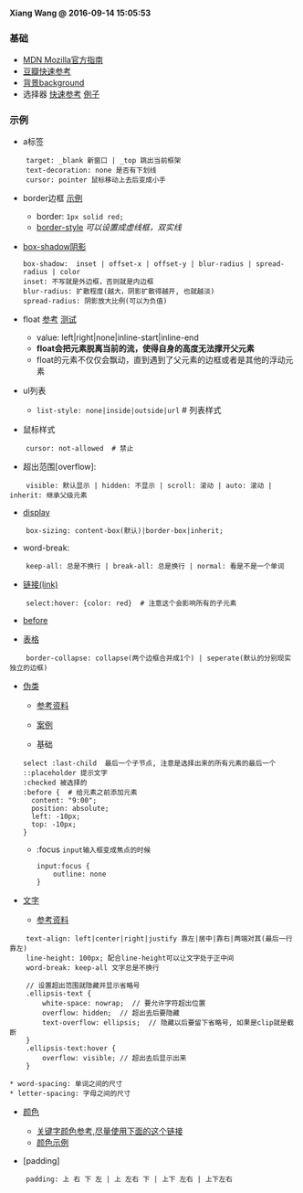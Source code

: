 #### Xiang Wang @ 2016-09-14 15:05:53

### 基础
* [MDN Mozilla官方指南](https://developer.mozilla.org/zh-CN/docs/Web/CSS/Reference)
* [豆瓣快速参考](https://www.douban.com/note/65562130/?type=like)
* [背景background](background背景.md)
* 选择器 [快速参考](./select选择器.md) [例子](./select选择器.html)

### 示例
* a标签
```
    target: _blank 新窗口 | _top 跳出当前框架
    text-decoration: none 是否有下划线
    cursor: pointer 鼠标移动上去后变成小手
```
* border边框 [示例](./border.html)
    * border: `1px solid red;`
    * [border-style](https://developer.mozilla.org/zh-CN/docs/Web/CSS/border-style) *可以设置成虚线框，双实线*

* [box-shadow阴影](https://developer.mozilla.org/zh-CN/docs/Web/CSS/box-shadow)
    ```
    box-shadow:  inset | offset-x | offset-y | blur-radius | spread-radius | color
    inset: 不写就是外边框，否则就是内边框
    blur-radius: 扩散程度(越大，阴影扩散得越开, 也就越淡)
    spread-radius: 阴影放大比例(可以为负值)
    ```
* float [参考](https://developer.mozilla.org/en-US/docs/Web/CSS/float) [测试](float.html)
    * value: left|right|none|inline-start|inline-end
    * __float会把元素脱离当前的流，使得自身的高度无法撑开父元素__
    * float的元素不仅仅会飘动，直到遇到了父元素的边框或者是其他的浮动元素

* ul列表
    * `list-style: none|inside|outside|url` # 列表样式 

* 鼠标样式

```
    cursor: not-allowed  # 禁止
```
* 超出范围[overflow]:

```
    visible: 默认显示 | hidden: 不显示 | scroll: 滚动 | auto: 滚动 | inherit: 继承父级元素
```
* [display](./display.html)

```
    box-sizing: content-box(默认)|border-box|inherit;
```

* word-break:

```
    keep-all: 总是不换行 | break-all: 总是换行 | normal: 看是不是一个单词
```

* [链接(link)](./link.html)

```
    select:hover: {color: red}  # 注意这个会影响所有的子元素
```

* [before](./before伪类.html)

* [表格](./table.html)

```
    border-collapse: collapse(两个边框合并成1个) | seperate(默认的分别现实独立的边框)
```

* [伪类]()
    * [参考资料](https://developer.mozilla.org/zh-CN/docs/Web/CSS/Pseudo-classes)
    * [案例](./pseudo-class伪类.html)

    * 基础
    ```
    select :last-child  最后一个子节点, 注意是选择出来的所有元素的最后一个
    ::placeholder 提示文字
    :checked 被选择的
    :before {  # 给元素之前添加元素
      content: "9:00";
      position: absolute;
      left: -10px;
      top: -10px;
    }
    ```

    * :focus  `input输入框变成焦点的时候`
        ```
        input:focus {
            outline: none
        }
        ```

* [文字](./text.html)
    * [参考资料](https://developer.mozilla.org/zh-CN/docs/Web/CSS/text-overflow)
```
    text-align: left|center|right|justify 靠左|居中|靠右|两端对其(最后一行靠左)
    line-height: 100px; 配合line-height可以让文字处于正中间
    word-break: keep-all 文字总是不换行
    
    // 设置超出范围就隐藏并显示省略号
    .ellipsis-text {
        white-space: nowrap;  // 要允许字符超出位置
        overflow: hidden;  // 超出去后要隐藏
        text-overflow: ellipsis;  // 隐藏以后要留下省略号, 如果是clip就是截断
    }
    .ellipsis-text:hover {
        overflow: visible; // 超出去后显示出来
    }
```
    * word-spacing: 单词之间的尺寸
    * letter-spacing: 字母之间的尺寸
* [颜色](./color颜色.html)
    * [关键字颜色参考,尽量使用下面的这个链接](https://developer.mozilla.org/en/docs/Web/CSS/color_value#Color_keywords)
    * [颜色示例](./color颜色.html)

* [padding]

```
    padding: 上 右 下 左 | 上 左右 下 | 上下 左右 | 上下左右
```
